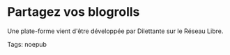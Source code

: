 # Partagez vos blogrolls

Une plate-forme vient d'être développée par Dilettante sur le Réseau Libre.

Tags: noepub